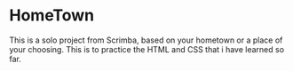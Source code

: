 # HomeTown
This is a solo project from Scrimba, based on your hometown or a place of your choosing.
This is to practice the HTML and CSS that i have learned so far.
